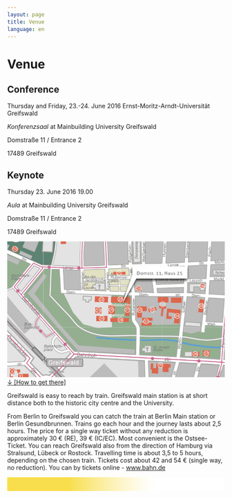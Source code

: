 ```yaml
---
layout: page
title: Venue
language: en
---
```


# Venue


## Conference
Thursday and Friday, 23.-24. June 2016
Ernst-Moritz-Arndt-Universität Greifswald

*Konferenzsaal*
at Mainbuilding University Greifswald

Domstraße 11 / Entrance 2

17489 Greifswald

## Keynote
Thursday 23. June 2016
19.00

*Aula*
at Mainbuilding University Greifswald

Domstraße 11 / Entrance 2

17489 Greifswald

![map](../images/map.jpg)
<a href="../files/Conf_GettingHere_Web.pdf" class="download">↓ [How to get there]</a><br>

Greifswald is easy to reach by train. Greifswald main station is at short distance both to the historic city centre and the University.

From Berlin to Greifswald you can catch the train at Berlin Main station or Berlin Gesundbrunnen. Trains go each hour and the journey lasts about 2,5 hours. The price for a single way ticket without any reduction is approximately 30 € (RE), 39 € (IC/EC). Most convenient is the Ostsee-Ticket.
You can reach Greifswald also from the direction of Hamburg via Stralsund, Lübeck or Rostock. Travelling time is about 3,5 to 5 hours, depending on the chosen train. Tickets cost about 42 and 54 € (single way, no reduction).
You can by tickets online - www.bahn.de


![Separator](../images/separator.png)
